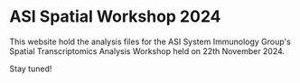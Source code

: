 # ASI Spatial Workshop 2024

This website hold the analysis files for the ASI System Immunology Group's
Spatial Transcriptomics Analysis Workshop held on 22th November 2024.

Stay tuned!
